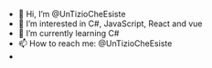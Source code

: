 - 👋 Hi, I’m @UnTizioCheEsiste
- 👀 I’m interested in C#, JavaScript, React and vue
- 🌱 I’m currently learning C#
- 📫 How to reach me: @UnTizioCheEsiste
- 
<!---
UnTizioCheEsiste/UnTizioCheEsiste is a ✨ special ✨ repository because its `README.md` (this file) appears on your GitHub profile.
You can click the Preview link to take a look at your changes.
--->
